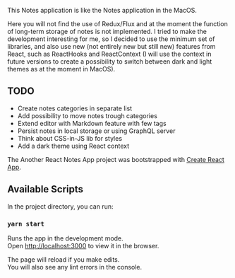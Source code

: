 
This Notes application is like the Notes application in the MacOS.

Here you will not find the use of Redux/Flux and at the moment the function of long-term storage of notes is not implemented. I tried to make the development interesting for me, so I decided to use the minimum set of libraries, and also use new (not entirely new but still new) features from React, such as ReactHooks and ReactContext (I will use the context in future versions to create a possibility to switch between dark and light themes as at the moment in MacOS).

## TODO

- Create notes categories in separate list
- Add possibility to move notes trough categories
- Extend editor with Markdown feature with few tags
- Persist notes in local storage or using GraphQL server
- Think about CSS-in-JS lib for styles 
- Add a dark theme using React context

The Another React Notes App project was bootstrapped with [Create React App](https://github.com/facebook/create-react-app).

## Available Scripts

In the project directory, you can run:

### `yarn start`

Runs the app in the development mode.<br>
Open [http://localhost:3000](http://localhost:3000) to view it in the browser.

The page will reload if you make edits.<br>
You will also see any lint errors in the console.
